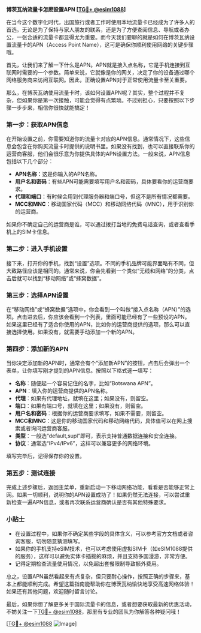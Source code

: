 **博茨瓦纳流量卡怎麽設置APN [[TG💪+ @esim1088](https://t.me/s/esim1088)]**

在当今这个数字化时代，出国旅行或者工作时使用本地流量卡已经成为了许多人的首选。无论是为了保持与家人朋友的联系，还是为了方便查阅信息、导航或者办公，一张合适的流量卡都显得尤为重要。而今天我们要聊的就是如何在博茨瓦纳设置流量卡的APN（Access Point Name），这可是确保你顺利使用网络的关键步骤哦。

首先，让我们来了解一下什么是APN。APN就是接入点名称，它是手机连接到互联网时需要的一个参数。简单来说，它就像是你的网关，决定了你的设备通过哪个网络服务商来访问互联网。因此，正确设置APN对于正常使用流量卡至关重要。

那么，在博茨瓦纳使用流量卡时，该如何设置APN呢？其实，整个过程并不复杂，但如果你是第一次接触，可能会觉得有点繁琐。不过别担心，只要按照以下步骤一步步来，相信你很快就能搞定！

### **第一步：获取APN信息**
在开始设置之前，你需要知道你的流量卡对应的APN信息。通常情况下，这些信息会包含在你购买流量卡时提供的说明书里。如果没有找到，也可以直接联系你的运营商客服，他们会很乐意为你提供具体的APN设置方法。一般来说，APN信息包括以下几个部分：
- **APN名称**：这是你输入的APN名称。
- **用户名和密码**：有些APN可能需要填写用户名和密码，具体要看你的运营商要求。
- **代理和端口**：有时候会用到代理服务器和端口号，但这不是所有情况都需要。
- **MCC和MNC**：移动国家代码（MCC）和移动网络代码（MNC），用于识别你的运营商。

如果你不确定自己的运营商是谁，可以通过拨打当地的免费电话查询，或者查看手机上的SIM卡信息。

### **第二步：进入手机设置**
接下来，打开你的手机，找到“设置”选项。不同的手机品牌可能界面略有不同，但大致路径应该是相同的。通常来说，你会先看到一个类似“无线和网络”的分类，点击后就可以找到“移动网络”或“蜂窝数据”。

### **第三步：选择APN设置**
在“移动网络”或“蜂窝数据”选项中，你会看到一个叫做“接入点名称（APN）”的选项。点击进去后，你应该会看到一个列表，里面可能已经有了一些预设的APN。如果这里已经有了适合你使用的APN，比如你的运营商提供的选项，那么可以直接选择使用。如果没有，就需要手动添加一个新的APN。

### **第四步：添加新的APN**
当你决定添加新的APN时，通常会有个“添加新APN”的按钮，点击后会弹出一个表单，让你填写刚才提到的APN信息。按照以下格式逐一填写：

- **名称**：随便起一个容易记住的名字，比如“Botswana APN”。
- **APN**：填入你的运营商提供的APN名称。
- **代理**：如果有代理地址，就填在这里；如果没有，则留空。
- **端口**：如果有端口号，就填在这里；如果没有，则留空。
- **用户名和密码**：根据你的运营商要求填写，如果不需要，则留空。
- **MCC和MNC**：这是你的移动国家代码和移动网络代码，具体值可以在网上搜索或者询问运营商客服。
- **类型**：一般选“default,supl”即可，表示支持普通数据连接和安全连接。
- **协议**：通常选“IPv4/IPv6”，这样可以兼容更多的网络环境。

填写完毕后，记得保存你的设置。

### **第五步：测试连接**
完成上述步骤后，返回主菜单，重新启动一下移动网络功能，看看是否能够正常上网。如果一切顺利，说明你的APN设置成功了！如果仍然无法连接，可以尝试重新检查一遍APN信息，或者再次联系运营商确认是否有其他特殊要求。

### **小贴士**
- 在设置过程中，如果你不确定某些字段的具体含义，可以参考官方文档或者咨询客服，切勿随意猜测填写。
- 如果你的手机支持eSIM技术，也可以考虑使用虚拟SIM卡（如eSIM1088提供的服务），这样可以避免实体卡插拔的麻烦，并且支持多国漫游，非常方便。
- 记得定期检查流量使用情况，以免超出套餐限制导致额外费用。

总之，设置APN虽然看起来有点复杂，但只要耐心操作，按照正确的步骤来，基本上都能顺利完成。希望这篇指南能帮助你在博茨瓦纳愉快地享受高速网络体验！如果还有其他问题，欢迎随时留言讨论。

最后，如果你想了解更多关于国际流量卡的信息，或者想要获取最新的优惠活动，不妨关注一下[TG💪+ @esim1088](https://t.me/s/esim1088)，那里有专业的团队为你解答各种疑问哦！

[[TG💪+ @esim1088](https://t.me/s/esim1088) ![Image](https://i.postimg.cc/4NQfJmqS/Snipaste-2025-05-13-00-14-12.png)]